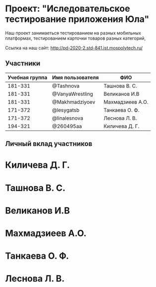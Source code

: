# Проект: "Иследовательское тестирование приложения Юла"

Наш проект занимаеться тестированием на разных мобильных платформах, тестированием карточки товаров разных категорий, 

Ссылка на наш сайт: http://pd-2020-2.std-841.ist.mospolytech.ru/

## Участники

| Учебная группа | Имя пользователя | ФИО                      |
|----------------|------------------|--------------------------|
| 181-331        | @Tashnova        | Ташнова В. С.            | 
| 181-331        | @VanyaWrestling  | Великанов И.В            |
| 181-331        | @Makhmadziyoev   | Махмадзиеев А.О.         |
| 171-372        | @lesygatsb       | Танкаева О. Ф.           |
| 171-372        | @linalesnova     | Леснова Л. В.            |
| 194-321        | @260495aa        | Киличева  Д. Г.          |

## Личный вклад участников
# Киличева  Д. Г.

# Ташнова В. С.  

# Великанов И.В  

# Махмадзиеев А.О.  

# Танкаева О. Ф. 

# Леснова Л. В. 





